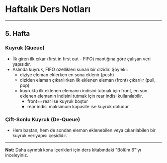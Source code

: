 # Haftalık Ders Notları
---
## 5. Hafta

### Kuyruk (Queue)

* İlk giren ilk çıkar (first in first out - FIFO) mantığına göre çalışan veri yapısıdır.
* Aslında kuyruk, FIFO özellikleri sunan bir dizidir. Şöyleki:
    * diziye eleman eklerken en sona eklenir (push)
    * diziden elaman çıkarılırken ilk eklenen eleman (front) çıkarılır (pull, pop)
    * kuyrukta ilk eklenen elemanın indisini tutmak için front, en son eklenen elemanın indisini tutmak için rear indisi kullanılabilir.
        * front==rear ise kuyruk boştur
        * rear indisi maksimum kapasite ise kuyruk doludur


### Çift-Sonlu Kuyruk (De-Queue)

* Hem baştan, hem de sondan eleman eklenebilen veya çıkarılabilen bir kuyruk veriyapısı çeşididir.

---

**Not:** Daha ayrıntılı konu içerikleri için ders kitabındaki "Bölüm 6"'yı inceleyiniz.